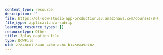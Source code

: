 ```yaml
---
content_type: resource
description: ''
file: https://ol-ocw-studio-app-production.s3.amazonaws.com/courses/8-01sc-classical-mechanics-fall-2016/27846c0784a04460ac68b148eaa9a762_Xsg27_uGVZA.srt
file_type: application/x-subrip
learning_resource_types: []
resourcetype: Other
title: 3play caption file
type: OCWFile
uid: 27846c07-84a0-4460-ac68-b148eaa9a762
---
```

